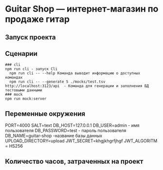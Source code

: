 # Guitar Shop — интернет-магазин по продаже гитар
## Запуск проекта

## Сценарии
    ### cli
    npm run cli - запуск Cli
      npm run cli -- --help Команда выводит информацию о доступных командах
      npm run cli -- --generate 5 ./mocks/test.tsv http://localhost:3123/api  - Команда для генерации и заполнения БД тестовыми данными
    ### mock
    npm run mock:server

## Переменные окружения

PORT=4000
SALT=text
DB_HOST=127.0.0.1
DB_USER=admin - имя пользователя
DB_PASSWORD=test - пароль пользователя
DB_NAME=guitar-shop -название базы данных 
UPLOAD_DIRECTORY=upload
JWT_SECRET=khgjkhgrfjhgf
JWT_ALGORITM = HS256

##  Количество часов, затраченных на проект